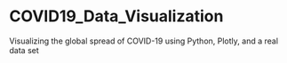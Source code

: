 # COVID19_Data_Visualization
Visualizing the global spread of COVID-19 using Python, Plotly, and a real data set

